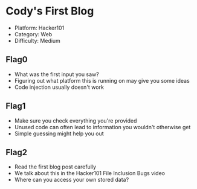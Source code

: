 # Cody's First Blog

- Platform: Hacker101 <br>
- Category: Web  <br>
- Difficulty: Medium  <br>

## Flag0 
- What was the first input you saw?
- Figuring out what platform this is running on may give you some ideas
- Code injection usually doesn't work


## Flag1 
- Make sure you check everything you're provided
- Unused code can often lead to information you wouldn't otherwise get
- Simple guessing might help you out


## Flag2 
- Read the first blog post carefully
- We talk about this in the Hacker101 File Inclusion Bugs video
- Where can you access your own stored data?
